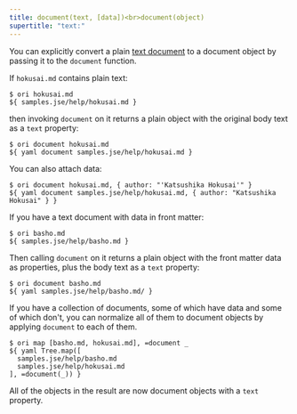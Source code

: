 ```yaml
---
title: document(text, [data])<br>document(object)
supertitle: "text:"
---
```


You can explicitly convert a plain [text document](/language/documents.html) to a document object by passing it to the `document` function.

If `hokusai.md` contains plain text:

```console
$ ori hokusai.md
${ samples.jse/help/hokusai.md }
```

then invoking `document` on it returns a plain object with the original body text as a `text` property:

```console
$ ori document hokusai.md
${ yaml document samples.jse/help/hokusai.md }
```

You can also attach data:

```console
$ ori document hokusai.md, { author: "'Katsushika Hokusai'" }
${ yaml document samples.jse/help/hokusai.md, { author: "Katsushika Hokusai" } }
```

If you have a text document with data in front matter:

```console
$ ori basho.md
${ samples.jse/help/basho.md }
```

Then calling `document` on it returns a plain object with the front matter data as properties, plus the body text as a `text` property:

```console
$ ori document basho.md
${ yaml samples.jse/help/basho.md/ }
```

If you have a collection of documents, some of which have data and some of which don't, you can normalize all of them to document objects by applying `document` to each of them.

```console
$ ori map [basho.md, hokusai.md], =document _
${ yaml Tree.map([
  samples.jse/help/basho.md
  samples.jse/help/hokusai.md
], =document(_)) }
```

All of the objects in the result are now document objects with a `text` property.

